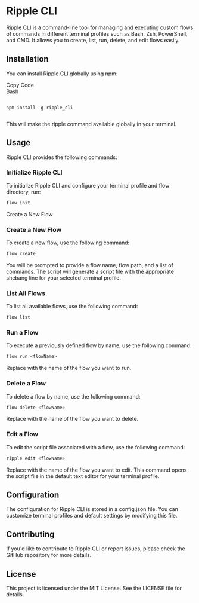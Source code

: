# Ripple CLI
Ripple CLI is a command-line tool for managing and executing custom flows of commands in different terminal profiles such as Bash, Zsh, PowerShell, and CMD. It allows you to create, list, run, delete, and edit flows easily.

## Installation
You can install Ripple CLI globally using npm:

<div class="code-container">
  <div class="copy-button" onclick="copyCode(this)">Copy Code</div>
  <div class="code-label">Bash</div>
  <pre><code class="language-bash">
npm install -g ripple_cli
 </code></pre>
</div>
<script>
function copyCode(button) {
  const codeBlock = button.nextElementSibling.nextElementSibling;
  const textArea = document.createElement('textarea');
  textArea.value = codeBlock.innerText;
  document.body.appendChild(textArea);
  textArea.select();
  document.execCommand('copy');
  document.body.removeChild(textArea);
  button.innerText = 'Copied!';
  setTimeout(function() {
    button.innerText = 'Copy Code';
  }, 2000);
}
</script>

This will make the ripple command available globally in your terminal.

## Usage
Ripple CLI provides the following commands:

### Initialize Ripple CLI
To initialize Ripple CLI and configure your terminal profile and flow directory, run:

```bash
flow init
```
Create a New Flow

###  Create a New Flow
To create a new flow, use the following command:

```bash
flow create
```
You will be prompted to provide a flow name, flow path, and a list of commands. The script will generate a script file with the appropriate shebang line for your selected terminal profile.

### List All Flows
To list all available flows, use the following command:

```bash
flow list
```

### Run a Flow
To execute a previously defined flow by name, use the following command:

```bash
flow run <flowName>
```

Replace <flowName> with the name of the flow you want to run.

### Delete a Flow
To delete a flow by name, use the following command:

```bash
flow delete <flowName>
```

Replace <flowName> with the name of the flow you want to delete.

### Edit a Flow
To edit the script file associated with a flow, use the following command:

```bash
ripple edit <flowName>
```

Replace <flowName> with the name of the flow you want to edit. This command opens the script file in the default text editor for your terminal profile.

## Configuration
The configuration for Ripple CLI is stored in a config.json file. You can customize terminal profiles and default settings by modifying this file.

## Contributing
If you'd like to contribute to Ripple CLI or report issues, please check the GitHub repository for more details.

## License
This project is licensed under the MIT License. See the LICENSE file for details.


